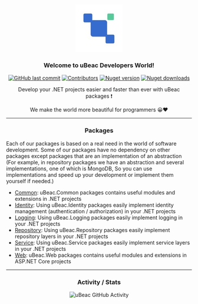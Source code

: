 <div align="center">
  
  <!-- Header | Start -->
  <img src="./ubeac-logo.jpg" title="uBeac Logo">
  <h3>Welcome to uBeac Developers World!</h3>

  [![GitHub last commit](https://img.shields.io/github/last-commit/ubeac/ubeac-api?color=594ae2&style=flat-square&logo=github)](https://github.com/ubeac/ubeac-api)
  [![Contributors](https://img.shields.io/github/contributors/ubeac/ubeac-api?color=594ae2&style=flat-square&logo=github)](https://github.com/ubeac/ubeac-api/graphs/contributors)
  [![Nuget version](https://img.shields.io/nuget/v/uBeac.Common?color=ff4081&label=nuget%20version&logo=nuget&style=flat-square)](https://www.nuget.org/packages/uBeac.Common/)
  [![Nuget downloads](https://img.shields.io/nuget/dt/uBeac.Common?color=ff4081&label=nuget%20downloads&logo=nuget&style=flat-square)](https://www.nuget.org/packages/uBeac.Common/)
  
  <p>Develop your .NET projects easier and faster than ever with uBeac packages ❗</p>
  <p>We make the world more beautiful for programmers 😀♥️</p>
  <hr>
  <!-- Header | End -->
  
  <!-- Packages | Start -->
  <h3>Packages</h3>
  <div align="left">
    Each of our packages is based on a real need in the world of software development.
    Some of our packages have no dependency on other packages except packages that are an implementation of an abstraction (For example, in repository packages we have an abstraction and several implementations, one of which is MongoDB, So you can use implementations and speed up your development or implement them yourself if needed.)
    
   - [Common](/src/Common): uBeac.Common packages contains useful modules and extensions in .NET projects
   - [Identity](/src/Identity): Using uBeac.Identity packages easily implement identity management (authentication / authorization) in your .NET projects
   - [Logging](/src/Logging): Using uBeac.Logging packages easily implement logging in your .NET projects
   - [Repository](/src/Repository): Using uBeac.Repository packages easily implement repository layers in your .NET projects
   - [Service](/src/Service): Using uBeac.Service packages easily implement service layers in your .NET projects
   - [Web](/src/Web): uBeac.Web packages contains useful modules and extensions in ASP.NET Core projects

  </div>
  <hr>
  <!-- Packages | End -->
  
  <!-- Stats | Start -->
  <h3>Activity / Stats</h3>
  
  ![uBeac GitHub Activity](https://repobeats.axiom.co/api/embed/7da8cef096a443c088598274e14d8297c0abb6ab.svg "uBeac GitHub Activity")
  <!-- Status | End -->
  
</div> 
